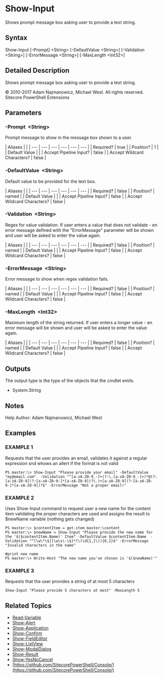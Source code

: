 # Show-Input

Shows prompt message box asking user to provide a text string.

## Syntax

Show-Input \[-Prompt\] &lt;String&gt; \[-DefaultValue &lt;String&gt;\] \[-Validation &lt;String&gt;\] \[-ErrorMessage &lt;String&gt;\] \[-MaxLength &lt;Int32&gt;\]

## Detailed Description

Shows prompt message box asking user to provide a text string.

© 2010-2017 Adam Najmanowicz, Michael West. All rights reserved. Sitecore PowerShell Extensions

## Parameters

### -Prompt  &lt;String&gt;

Prompt message to show in the message box shown to a user.

| Aliases |  |
| --- | --- | --- | --- | --- | --- |
| Required? | true |
| Position? | 1 |
| Default Value |  |
| Accept Pipeline Input? | false |
| Accept Wildcard Characters? | false |

### -DefaultValue  &lt;String&gt;

Default value to be provided for the text box.

| Aliases |  |
| --- | --- | --- | --- | --- | --- |
| Required? | false |
| Position? | named |
| Default Value |  |
| Accept Pipeline Input? | false |
| Accept Wildcard Characters? | false |

### -Validation  &lt;String&gt;

Regex for value validation. If user enters a value that does not validate - en error message defined with the "ErrorMessage" parameter will be shown and user will be asked to enter the value again.

| Aliases |  |
| --- | --- | --- | --- | --- | --- |
| Required? | false |
| Position? | named |
| Default Value |  |
| Accept Pipeline Input? | false |
| Accept Wildcard Characters? | false |

### -ErrorMessage  &lt;String&gt;

Error message to show when regex validation fails.

| Aliases |  |
| --- | --- | --- | --- | --- | --- |
| Required? | false |
| Position? | named |
| Default Value |  |
| Accept Pipeline Input? | false |
| Accept Wildcard Characters? | false |

### -MaxLength  &lt;Int32&gt;

Maximum length of the string returned. If user enters a longer value - en error message will be shown and user will be asked to enter the value again.

| Aliases |  |
| --- | --- | --- | --- | --- | --- |
| Required? | false |
| Position? | named |
| Default Value |  |
| Accept Pipeline Input? | false |
| Accept Wildcard Characters? | false |

## Outputs

The output type is the type of the objects that the cmdlet emits.

* System.String 

## Notes

Help Author: Adam Najmanowicz, Michael West

## Examples

### EXAMPLE 1

Requests that the user provides an email, validates it against a regular expression snd whows an allert if the format is not valid

```text
PS master:\> Show-Input "Please provide your email" -DefaultValue "my@email.com"  -Validation "^[a-zA-Z0-9_-]+(?:\.[a-zA-Z0-9_-]+)*@(?:[a-zA-Z0-9](?:[a-zA-Z0-9-]*[a-zA-Z0-9])?\.)+[a-zA-Z0-9](?:[a-zA-Z0-9-]*[a-zA-Z0-9])?$" -ErrorMessage "Not a proper email!"
```

### EXAMPLE 2

Uses Show-Input command to request user a new name for the content item validating the proper characters are used and assigns the result to $newName variable \(nothing gets changed\)

```text
PS master:\> $contentItem = get-item master:\content
PS master:\> $newName = Show-Input "Please provide the new name for the '$($contentItem.Name)' Item" -DefaultValue $contentItem.Name  -Validation "^[\w\*\$][\w\s\-\$]*(\(\d{1,}\)){0,1}$" -ErrorMessage "Invalid characters in the name"

#print new name
PS master:\> Write-Host "The new name you've chosen is '$($newName)'"
```

### EXAMPLE 3

Requests that the user provides a string of at most 5 characters

```text
Show-Input "Please provide 5 characters at most" -MaxLength 5
```

## Related Topics

* [Read-Variable](read-variable.md)
* [Show-Alert](show-alert.md)
* [Show-Application](show-application.md)
* [Show-Confirm](show-confirm.md)
* [Show-FieldEditor](show-fieldeditor.md)
* [Show-ListView](show-listview.md)
* [Show-ModalDialog](show-modaldialog.md)
* [Show-Result](show-result.md)
* [Show-YesNoCancel](show-yesnocancel.md)
* [https://github.com/SitecorePowerShell/Console/](https://github.com/SitecorePowerShell/Console/) 

